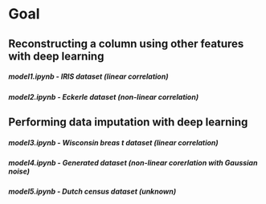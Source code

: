 # Goal
## Reconstructing a column using other features with deep learning

##### model1.ipynb - IRIS dataset (linear correlation)

##### model2.ipynb - Eckerle dataset (non-linear correlation)

## Performing data imputation with deep learning

##### model3.ipynb - Wisconsin breas    t dataset (linear correlation)

##### model4.ipynb - Generated dataset (non-linear corerlation with Gaussian noise)

##### model5.ipynb - Dutch census dataset (unknown)